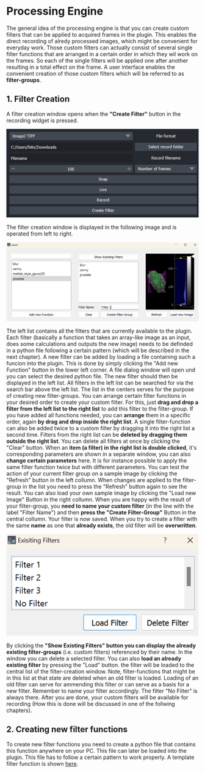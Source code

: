 # Processing Engine

The general idea of the processing engine is that you can create custom filters that can be applied to acquired frames in the plugin. This enables the direct recording of alredy processed images, which might be convenient for everyday work. Those custom filters can actually consist of several single filter functions that are arranged in a certain order in which they wil work on the frames. So each of the single filters will be applied one after another resulting in a total effect on the frame. A user interface enables the convenient creation of those custom filters which will be referred to as **filter-groups**.

## 1. Filter Creation

A filter creation window opens when the **"Create Filter"** button in the recording widget is pressed.

![Alt text](<Screenshot 2023-11-23 175719.png>)

The filter creation window is displayed in the following image and is operated from left to right.

![Alt text](<Screenshot 2023-11-23 172901.png>)

The left list contains all the filters that are currently available to the plugin. Each filter (basically a function that takes an array-like image as an input, does some calculations and outputs the new image) needs to be definded in a python file following a certain pattern (which will be described in the next chapter). A new filter can be added by loading a file containing such a funcion into the plugin. This is done by simply clicking the "Add new Function" button in the lower left corner. A file dialog window will open und you can select the desired python file. The new filter should then be displayed in the left list. All filters in the left list can be searched for via the search bar above the left list.
The list in the centers serves for the purpose of creating new filter-groups. You can arrange certain filter functions in your desired order to create your custom filter. For this, just **drag and drop a filter from the left list to the right list** to add this filter to the filter-group. If you have added all functions needed, you can **arrange** them in a specific order, again **by drag and drop inside the right list**. A single filter-function can also be added twice to a custom filter by dragging it into the right list a second time. Filters from the right list can be **deleted by dragging them outside the right list**. You can delete all filters at once by clicking the "Clear" button. When an **item (a filter) in the right list is double clicked**, it's corresponding parameters are shown in a separate window, you can also **change certain parameters** here. It is for instance possible to apply the same filter function twice but with different parameters. You can test the action of your current filter group on a sample image by clicking the "Refresh" button in the left collumn. When changes are applied to the filter-group in the list you need to press the "Refresh" button again to see the result. You can also load your own sample image by clicking the "Load new Image" Button in the right collumn. When you are happy with the result of your filter-group, you **need to name your custom filter** (in the line with the label "Filter Name") and then **press the "Create Filter-Group"** Button in the central collumn. Your filter is now saved. When you try to create a filter with the same **name** as one that **already exists**, the old filter will be **overwritten**.

![Alt text](<Screenshot 2023-11-23 172212.png>)

By clicking the **"Show Existing Filters" button you can display the already existing filter-groups** (i.e. custom filters) referenced by their name. In the window you can delete a selected filter. You can also **load an already existing filter** by pressing the "Load" button. the filter will be loaded to the central list of the filter-creation window. Note, filter-functions that might be in this list at that state are deleted when an old filter is loaded. Loading of an old filter can serve for ammending this filter or can serve as a basis for a new filter. Remember to name your filter accordingly.
The filter "No Filter" is always there. 
After you are done, your custom filters will be available for recording (How this is done will be discussed in one of the follwing chapters). 

## 2. Creating new filter functions

To create new filter functions you need to create a python file that contains this function anywhere on your PC. This file can later be loaded into the plugin. This file has to follow a certain pattern to work properly.
A template filter function is shown [here](./template_filter.py).







